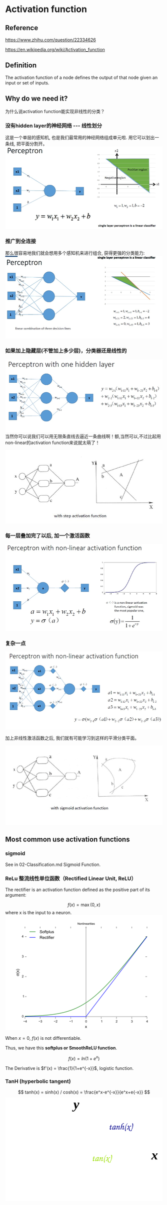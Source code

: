 # Activation function

<script type="text/javascript" src="http://cdn.mathjax.org/mathjax/latest/MathJax.js?config=default"></script>

## Reference
https://www.zhihu.com/question/22334626

https://en.wikipedia.org/wiki/Activation_function

## Definition

The activation function of a node defines the output of that node given an input or set of inputs.

## Why do we need it?
为什么说activation function能实现非线性的分类？

### 没有hidden layer的神经网络 --- 线性划分
这是一个单层的感知机, 也是我们最常用的神经网络组成单元啦. 用它可以划出一条线, 把平面分割开。
![alt text](./Classification-Images/single-input-layer.jpg)

### 推广到全连接
那么很容易地我们就会想用多个感知机来进行组合, 获得更强的分类能力:
![alt text](./Classification-Images/fully-connected.jpg)

### 如果加上隐藏层(不管加上多少层)，分类器还是线性的
![alt text](./Classification-Images/hidden-layer.jpg)
当然你可以说我们可以用无限条直线去逼近一条曲线啊！额,当然可以,不过比起用non-linear的activation function来说就太萌了！

![alt text](./Classification-Images/line-boundary.jpg)

### 每一层叠加完了以后, 加一个激活函数
![alt text](./Classification-Images/sigmoid.jpg)

### 复杂一点
![alt text](./Classification-Images/non-linear.jpg)

加上非线性激活函数之后, 我们就有可能学习到这样的平滑分类平面。

![alt text](./Classification-Images/classifier.jpg)
### 

## Most common use activation functions

### sigmoid
See in 02-Classification.md Sigmoid Function.

### ReLu 整流线性单位函数（Rectified Linear Unit, ReLU）

The rectifier is an activation function defined as the positive part of its argument:

$$
f(x) = \max(0, x)
$$
where x is the input to a neuron.
![alt text](./Classification-Images/relu.png)

When $x=0$, $f(x)$ is not differentiable.

Thus, we have this **softplus or SmoothReLU function**.

$$
f(x)=ln(1+e^x)
$$

The Derivative is $f'(x) = \frac{1}{1+e^{-x}}$, logistic function.


### TanH (hyperbolic tangent)
$$
tanh(x) = sinh(x) / cosh(x) = \frac{e^x-e^{-x}}{e^x+e{-x}}
$$
![alt text](./Classification-Images/function-tanh-tan.svg)



